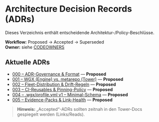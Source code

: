 # Architecture Decision Records (ADRs)
Dieses Verzeichnis enthält entscheidende Architektur-/Policy-Beschlüsse.

**Workflow:** Proposed → Accepted → Superseded  
**Owner:** siehe [CODEOWNERS](/.github/CODEOWNERS)

## Aktuelle ADRs
- [000 – ADR-Governance & Format](./000-adr-governance.md) — **Proposed**
- [001 – WGX (Engine) vs. metarepo (Tower)](./001-engine-vs-tower.md) — **Proposed**
- [002 – Fleet-Distribution & Drift-Regeln](./002-distribution-drift.md) — **Proposed**
- [003 – CI-Reusables & Pinning-Policy](./003-ci-reusables-pinning.md) — **Proposed**
- [004 – .wgx/profile.yml v1 – Minimal-Schema](./004-wgx-profile-v1.md) — **Proposed**
- [005 – Evidence-Packs & Link-Health](./005-evidence-linkhealth.md) — **Proposed**

> **Hinweis:** „Accepted“-ADRs sollten zeitnah in den Tower-Docs gespiegelt werden (Links/Reads).
